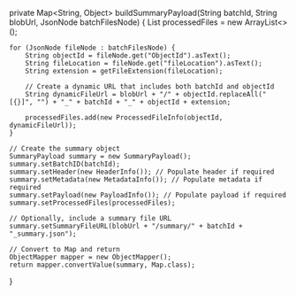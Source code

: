 private Map<String, Object> buildSummaryPayload(String batchId, String blobUrl, JsonNode batchFilesNode) {
    List<ProcessedFileInfo> processedFiles = new ArrayList<>();

    for (JsonNode fileNode : batchFilesNode) {
        String objectId = fileNode.get("ObjectId").asText();
        String fileLocation = fileNode.get("fileLocation").asText();
        String extension = getFileExtension(fileLocation);

        // Create a dynamic URL that includes both batchId and objectId
        String dynamicFileUrl = blobUrl + "/" + objectId.replaceAll("[{}]", "") + "_" + batchId + "_" + objectId + extension;

        processedFiles.add(new ProcessedFileInfo(objectId, dynamicFileUrl));
    }

    // Create the summary object
    SummaryPayload summary = new SummaryPayload();
    summary.setBatchID(batchId);
    summary.setHeader(new HeaderInfo()); // Populate header if required
    summary.setMetadata(new MetadataInfo()); // Populate metadata if required
    summary.setPayload(new PayloadInfo()); // Populate payload if required
    summary.setProcessedFiles(processedFiles);
    
    // Optionally, include a summary file URL
    summary.setSummaryFileURL(blobUrl + "/summary/" + batchId + "_summary.json");

    // Convert to Map and return
    ObjectMapper mapper = new ObjectMapper();
    return mapper.convertValue(summary, Map.class);
}
